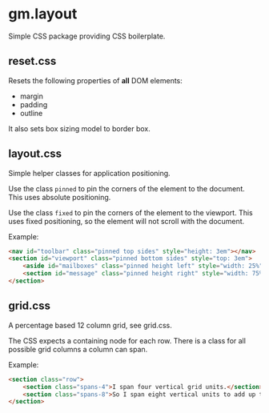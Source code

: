 # gm.layout

Simple CSS package providing CSS boilerplate.

## reset.css
Resets the following properties of **all** DOM elements:
- margin
- padding
- outline

It also sets box sizing model to border box.

## layout.css
Simple helper classes for application positioning.

Use the class `pinned` to pin the corners of the element to the document. This uses absolute positioning.

Use the class `fixed` to pin the corners of the element to the viewport. This uses fixed positioning, so the element will not scroll with the document.

Example:
```html
<nav id="toolbar" class="pinned top sides" style="height: 3em"></nav>
<section id="viewport" class="pinned bottom sides" style="top: 3em">
	<aside id="mailboxes" class="pinned height left" style="width: 25%"></aside>
	<section id="message" class="pinned height right" style="width: 75%"></section>
</section>
```

## grid.css
A percentage based 12 column grid, see grid.css.

The CSS expects a containing node for each row. There is a class for all possible grid columns a column can span.

Example:
```html
<section class="row">
    <section class="spans-4">I span four vertical grid units.</section>
    <section class="spans-8">So I span eight vertical units to add up to 12.</section>
</section>
```
